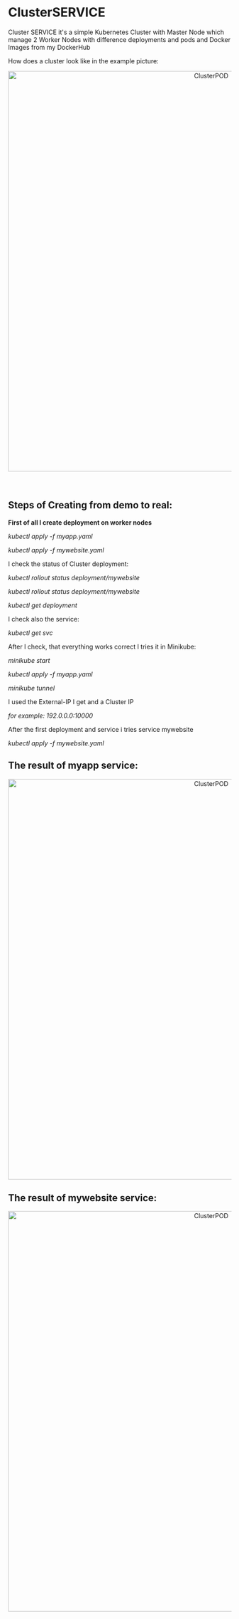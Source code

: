 # ClusterSERVICE
Cluster SERVICE it's a simple Kubernetes Cluster with Master Node which manage 2 Worker Nodes with difference deployments and pods and Docker Images from my DockerHub

How does a cluster look like in the example picture:

<div align="center">
  <img src="https://github.com/MatveyGuralskiy/Docker-Kubernetes/blob/main/Screens/ClusterSERVICE/Demonstration.png?raw=true" alt="ClusterPOD" width="900" height="auto" />
</div>
<br>
<br>
<h2>Steps of Creating from demo to real:</h2>

<strong>First of all I create deployment on worker nodes</strong>

*kubectl apply -f myapp.yaml*

*kubectl apply -f mywebsite.yaml*

I check the status of Cluster deployment:

*kubectl rollout status deployment/mywebsite*

*kubectl rollout status deployment/mywebsite*

*kubectl get deployment*

I check also the service:

*kubectl get svc*

After I check, that everything works correct I tries it in Minikube:

*minikube start*

*kubectl apply -f myapp.yaml*

*minikube tunnel*

I used the External-IP I get and a Cluster IP

*for example: 192.0.0.0:10000*

After the first deployment and service i tries service mywebsite

*kubectl apply -f mywebsite.yaml*

<h2>The result of myapp service:</h2>
<div align="center">
  <img src="https://github.com/MatveyGuralskiy/Docker-Kubernetes/blob/main/Screens/ClusterSERVICE/Result-myapp.png?raw=true" alt="ClusterPOD" width="900" height="auto" />
</div>



<h2>The result of mywebsite service:</h2>
<div align="center">
  <img src="https://github.com/MatveyGuralskiy/Docker-Kubernetes/blob/main/Screens/ClusterSERVICE/Result-mywebsite.png?raw=true" alt="ClusterPOD" width="900" height="auto" />
</div>
